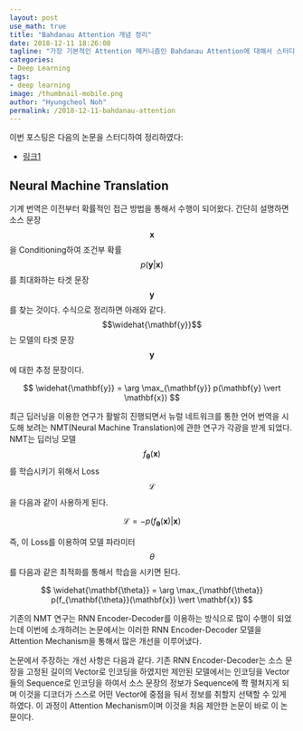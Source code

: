```yaml
---
layout: post
use_math: true
title: "Bahdanau Attention 개념 정리"
date: 2018-12-11 18:26:08
tagline: "가장 기본적인 Attention 메커니즘인 Bahdanau Attention에 대해서 스터디하여 정리"
categories:
- Deep Learning
tags:
- deep learning
image: /thumbnail-mobile.png
author: "Hyungcheol Noh"
permalink: /2018-12-11-bahdanau-attention
---
```


이번 포스팅은 다음의 논문을 스터디하여 정리하였다:
- [링크1](https://arxiv.org/abs/1409.0473)

## Neural Machine Translation
기계 번역은 이전부터 확률적인 접근 방법을 통해서 수행이 되어왔다. 간단히 설명하면 소스 문장 $$\mathbf{x}$$을 Conditioning하여 조건부 확률 $$p(\mathbf{y} \vert \mathbf{x})$$를 최대화하는 타겟 문장 $$\mathbf{y}$$를 찾는 것이다. 수식으로 정리하면 아래와 같다. $$\widehat{\mathbf{y}}$$는 모델의 타겟 문장 $$\mathbf{y}$$에 대한 추정 문장이다.

$$
\widehat{\mathbf{y}} = \arg \max_{\mathbf{y}} p(\mathbf{y} \vert \mathbf{x})
$$

최근 딥러닝을 이용한 연구가 활발히 진행되면서 뉴럴 네트워크를 통한 언어 번역을 시도해 보려는 NMT(Neural Machine Translation)에 관한 연구가 각광을 받게 되었다. NMT는 딥러닝 모델 $$f_{\mathbf{\theta}}(\mathbf{x})$$를 학습시키기 위해서 Loss $$\mathcal{L}$$을 다음과 같이 사용하게 된다.

$$
\mathcal{L} = -p(f_{\mathbf{\theta}}(\mathbf{x}) \vert \mathbf{x})
$$

즉, 이 Loss를 이용하여 모델 파라미터 $$\theta$$를 다음과 같은 최적화를 통해서 학습을 시키면 된다.

$$
\widehat{\mathbf{\theta}} = \arg \max_{\mathbf{\theta}} p(f_{\mathbf{\theta}}(\mathbf{x}) \vert \mathbf{x})
$$

기존의 NMT 연구는 RNN Encoder-Decoder를 이용하는 방식으로 많이 수행이 되었는데 이번에 소개하려는 논문에서는 이러한 RNN Encoder-Decoder 모델을 Attention Mechanism을 통해서 많은 개선을 이루어냈다.

논문에서 주장하는 개선 사항은 다음과 같다. 기존 RNN Encoder-Decoder는 소스 문장을 고정된 길이의 Vector로 인코딩을 하였지만 제안된 모델에서는 인코딩을 Vector들의 Sequence로 인코딩을 하여서 소스 문장의 정보가 Sequence에 쫙 펼쳐지게 되며 이것을 디코더가 스스로 어떤 Vector에 중점을 둬서 정보를 취할지 선택할 수 있게 하였다. 이 과정이 Attention Mechanism이며 이것을 처음 제안한 논문이 바로 이 논문이다.

